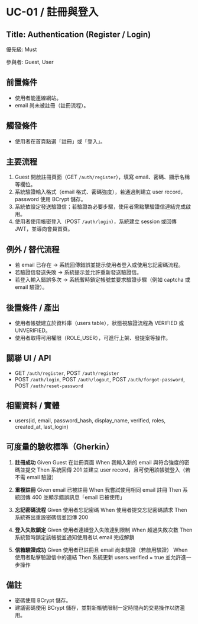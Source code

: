 UC-01 / 註冊與登入
========
Title: Authentication (Register / Login)
--------

優先級: Must

參與者: Guest, User

## 前置條件
- 使用者能連線網站。
- email 尚未被註冊（註冊流程）。

## 觸發條件
- 使用者在首頁點選「註冊」或「登入」。

## 主要流程
1. Guest 開啟註冊頁面（GET `/auth/register`），填寫 email、密碼、顯示名稱等欄位。
2. 系統驗證輸入格式（email 格式、密碼強度），若通過則建立 user record，password 使用 BCrypt 儲存。
3. 系統依設定發送驗證信；若驗證為必要步驟，使用者需點擊驗證信連結完成啟用。
4. 使用者使用帳密登入（POST `/auth/login`），系統建立 session 或回傳 JWT，並導向會員首頁。

## 例外 / 替代流程
- 若 email 已存在 → 系統回傳錯誤並提示使用者登入或使用忘記密碼流程。
- 若驗證信發送失敗 → 系統提示並允許重新發送驗證信。
- 若登入輸入錯誤多次 → 系統暫時鎖定帳號並要求驗證步驟（例如 captcha 或 email 驗證）。

## 後置條件 / 產出
- 使用者帳號建立於資料庫（users table），狀態視驗證流程為 VERIFIED 或 UNVERIFIED。
- 使用者取得可用權限（ROLE_USER），可進行上架、發提案等操作。

## 關聯 UI / API
- GET `/auth/register`, POST `/auth/register`
- POST `/auth/login`, POST `/auth/logout`, POST `/auth/forgot-password`, POST `/auth/reset-password`

## 相關資料 / 實體
- users(id, email, password_hash, display_name, verified, roles, created_at, last_login)

## 可度量的驗收標準（Gherkin）
1. **註冊成功**
   Given Guest 在註冊頁面
   When 我輸入新的 email 與符合強度的密碼並提交
   Then 系統回傳 201 並建立 user record，且可使用該帳號登入（若不需 email 驗證）

2. **重複註冊**
   Given email 已被註冊
   When 我嘗試使用相同 email 註冊
   Then 系統回傳 400 並顯示錯誤訊息「email 已被使用」

3. **忘記密碼流程**
   Given 使用者忘記密碼
   When 使用者提交忘記密碼請求
   Then 系統寄出重設密碼信並回傳 200

4. **登入失敗鎖定**
   Given 使用者連續登入失敗達到限制
   When 超過失敗次數
   Then 系統暫時鎖定該帳號並通知使用者以 email 完成解鎖

5. **信箱驗證成功**
   Given 使用者已註冊且 email 尚未驗證（若啟用驗證）
   When 使用者點擊驗證信中的連結
   Then 系統更新 users.verified = true 並允許進一步操作

## 備註
- 密碼使用 BCrypt 儲存。
- 建議密碼使用 BCrypt 儲存，並對新帳號限制一定時間內的交易操作以防濫用。

